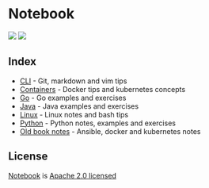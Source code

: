 # Notebook

[![](https://img.shields.io/badge/License-Apache%202.0-blue.svg?style=flat)](https://github.com/yxun/notebook/blob/master/LICENSE)
![](https://img.shields.io/github/repo-size/yxun/notebook.svg?style=flat)

## Index

* [CLI](https://github.com/yxun/notebook/blob/master/cli) - Git, markdown and vim tips
* [Containers](https://github.com/yxun/notebook/blob/master/containers) - Docker tips and kubernetes concepts
* [Go](https://github.com/yxun/notebook/blob/master/golang) - Go examples and exercises
* [Java](https://github.com/yxun/notebook/blob/master/java) - Java examples and exercises
* [Linux](https://github.com/yxun/notebook/blob/master/linux) - Linux notes and bash tips
* [Python](https://github.com/yxun/notebook/blob/master/python) - Python notes, examples and exercises
* [Old book notes](https://github.com/yxun/notebook/tree/master/old) - Ansible, docker and kubernetes notes

## License

[Notebook](https://github.com/yxun/notebook) is [Apache 2.0 licensed](https://github.com/yxun/notebook/blob/master/LICENSE)
